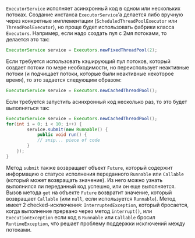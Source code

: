 <code>ExecutorService</code> исполняет асинхронный код в одном или нескольких потоках.
Создание инстанса <code>ExecutorService</code>’а делается либо вручную через конкретные имплементации (<code>ScheduledThreadPoolExecutor</code> или <code>ThreadPoolExecutor</code>), но проще будет использовать фабрики класса <code>Executors</code>.
Например, если надо создать пул с 2мя потоками, то делается это так:
```java
ExecutorService service = Executors.newFixedThreadPool(2);
```
Если требуется использовать кэширующий пул потоков, который создает потоки по мере необходимости, но переиспользует неактивные потоки (и подчищает потоки, которые были неактивные некоторое время), то это задается следующим образом:
```java
ExecutorService service = Executors.newCachedThreadPool();
```
Если требуется запустить асинхронный код несколько раз, то это будет выполняться так:
````java
ExecutorService service = Executors.newCachedThreadPool();
for(int i = 0; i < 10; i++) {
        service.submit(new Runnable() {
            public void run() {
            // snip... piece of code
        }
    });
}
````
Метод <code>submit</code> также возвращает объект <code>Future</code>, который содержит информацию о статусе исполнения переданного <code>Runnable</code> или <code>Callable</code> (который может возвращать значение).
Из него можно узнать выполнился ли переданный код успешно, или он еще выполняется. Вызов метода <code>get</code> на объекте <code>Future</code> возвратит значение, который возвращает <code>Callable</code> (или <code>null</code>, если используется <code>Runnable</code>). 
Метод имеет 2 checked-исключения: <code>InterruptedException</code>, который бросается, когда выполнение прервано через метод <code>interrupt()</code>, или <code>ExecutionException</code> если код в <code>Runnable</code> или <code>Callable</code> бросил <code>RuntimeException</code>, что решает проблему поддержки исключений между потоками.